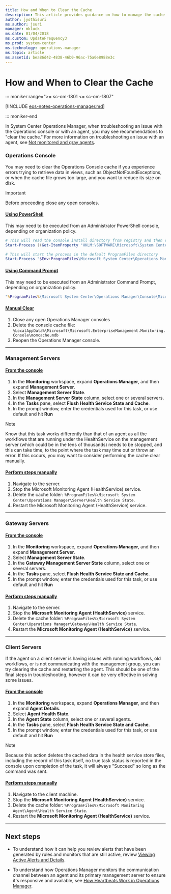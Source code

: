 ```yaml
---
title: How and When to Clear the Cache
description: This article provides guidance on how to manage the cache for the HealthService on management servers and agents in System Center Operations Manager.
author: jyothisuri
ms.author: jsuri
manager: mkluck
ms.date: 01/04/2018
ms.custom: UpdateFrequency3
ms.prod: system-center
ms.technology: operations-manager
ms.topic: article
ms.assetid: bea86d42-4838-46b0-96ac-75a0e8988e3c
---
```


# How and When to Clear the Cache

::: moniker range=">= sc-om-1801 <= sc-om-1807"

[!INCLUDE [eos-notes-operations-manager.md](../includes/eos-notes-operations-manager.md)]

::: moniker-end

In System Center Operations Manager, when troubleshooting an issue with the Operations console or with an agent, you may see recommendations to "clear the cache." For more information on troubleshooting an issue with an agent, see [Not monitored and gray agents](manage-agents-not-healthy.md).  


### Operations Console

You may need to clear the Operations Console cache if you experience errors trying to retrieve data in views, such as ObjectNotFoundExceptions, or when the cache file grows too large, and you want to reduce its size on disk.

> [!IMPORTANT] 
> Before proceeding close any open consoles.


#### [Using PowerShell](#tab/using-powershell)
This may need to be executed from an Administrator PowerShell console, depending on organization policy.
```powershell
# This will read the console install directory from registry and then execute. Useful if installed in a non-default directory
Start-Process ((Get-ItemProperty "HKLM:\SOFTWARE\Microsoft\System Center Operations Manager\12\Setup\Console").InstallDirectory + "Microsoft.EnterpriseManagement.Monitoring.Console.exe") -ArgumentList "/clearCache"

# This will start the process in the default ProgramFiles directory
Start-Process "$Env:ProgramFiles\Microsoft System Center\Operations Manager\Console\Microsoft.EnterpriseManagement.Monitoring.Console.exe" -ArgumentList "/clearCache"
```

#### [Using Command Prompt](#tab/using-command-prompt)
This may need to be executed from an Administrator Command Prompt, depending on organization policy.
```cmd
"%ProgramFiles%\Microsoft System Center\Operations Manager\Console\Microsoft.EnterpriseManagement.Monitoring.Console.exe" /clearcache
```

#### [Manual Clear](#tab/manual-clear)
1. Close any open Operations Manager consoles
2. Delete the console cache file: `%LocalAppData%\Microsoft\Microsoft.EnterpriseManagement.Monitoring.Console\momcache.mdb`
3. Reopen the Operations Manager console.

---


### Management Servers

#### [From the console](#tab/from-the-console)
1. In the **Monitoring** workspace, expand **Operations Manager**, and then expand **Management Server**.
2. Select **Management Server State**.
3. In the **Management Server State** column, select one or several servers.
4. In the **Tasks** pane, select **Flush Health Service State and Cache**.
5. In the prompt window, enter the credentials used for this task, or use default and hit **Run**

> [!NOTE] 
> Know that this task works differently than that of an agent as all the workflows that are running under the HealthService on the management server (which could be in the tens of thousands) needs to be stopped, and this can take time, to the point where the task may time out or throw an error. If this occurs, you may want to consider performing the cache clear manually.

#### [Perform steps manually](#tab/perform-steps-manually)
1. Navigate to the server.
2. Stop the Microsoft Monitoring Agent (HealthService) service.
3. Delete the cache folder: `%ProgramFiles%\Microsoft System Center\Operations Manager\Server\Health Service State`.
4. Restart the Microsoft Monitoring Agent (HealthService) service.

---

### Gateway Servers

#### [From the console](#tab/from-the-console)
1. In the **Monitoring** workspace, expand **Operations Manager**, and then expand **Management Server**.
2. Select **Management Server State**.
3. In the **Gateway Management Server State** column, select one or several servers.
4. In the **Tasks** pane, select **Flush Health Service State and Cache**.
5. In the prompt window, enter the credentials used for this task, or use default and hit **Run**

#### [Perform steps manually](#tab/perform-steps-manually)
1. Navigate to the server.
2. Stop the **Microsoft Monitoring Agent (HealthService)** service.
3. Delete the cache folder: `%ProgramFiles%\Microsoft System Center\Operations Manager\Gateway\Health Service State`.
4. Restart the **Microsoft Monitoring Agent (HealthService)** service.

---

### Client Servers
If the agent on a client server is having issues with running workflows, old workflows, or is not communicating with the management group, you can try clearing the cache and restarting the agent. This should be one of the final steps in troubleshooting, however it can be very effective in solving some issues.

#### [From the console](#tab/from-the-console)
1. In the **Monitoring** workspace, expand **Operations Manager**, and then expand **Agent Details**.
2. Select **Agent Health State**.
3. In the **Agent State** column, select one or several agents.
4. In the **Tasks** pane, select **Flush Health Service State and Cache**.
5. In the prompt window, enter the credentials used for this task, or use default and hit **Run**

> [!NOTE] 
> Because this action deletes the cached data in the health service store files, including the record of this task itself, no true task status is reported in the console upon completion of the task, it will always "Succeed" so long as the command was sent.

#### [Perform steps manually](#tab/perform-steps-manually)
1. Navigate to the client machine.
2. Stop the **Microsoft Monitoring Agent (HealthService)** service.
3. Delete the cache folder: `%ProgramFiles%\Microsoft Monitoring Agent\Agent\Health Service State`.
4. Restart the **Microsoft Monitoring Agent (HealthService)** service.

---

## Next steps

- To understand how it can help you review alerts that have been generated by rules and monitors that are still active, review [Viewing Active Alerts and Details](manage-alert-view-alerts-details.md).

- To understand how Operations Manager monitors the communication channel between an agent and its primary management server to ensure it's responsive and available, see [How Heartbeats Work in Operations Manager](manage-agent-heartbeat-overview.md).


